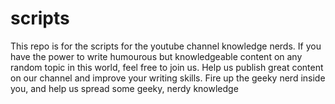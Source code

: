 # scripts
This repo is for the scripts for the youtube channel knowledge nerds. If you have the power to write humourous but knowledgeable content on any random topic in this world, feel free to join us. Help us publish great content on our channel and improve your writing skills. Fire up the geeky nerd inside you, and help us spread some geeky, nerdy knowledge
